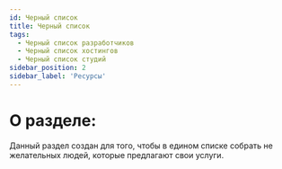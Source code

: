 ```yaml
---
id: Черный список
title: Черный список
tags:
  - Черный список разработчиков
  - Черный список хостингов
  - Черный список студий
sidebar_position: 2
sidebar_label: 'Ресурсы'
---
```


# О разделе:

Данный раздел создан для того, чтобы в едином списке собрать не желательных людей, которые предлагают свои услуги.